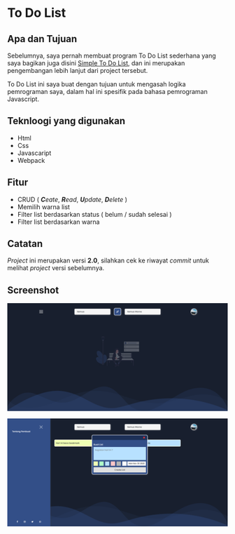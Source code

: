 # To Do List

## Apa dan Tujuan

Sebelumnya, saya pernah membuat program To Do List sederhana yang saya bagikan juga disini [Simple To Do List](https://github.com/Azrilardian/Simple-To-Do-List), dan ini merupakan pengembangan lebih lanjut dari project tersebut.

To Do List ini saya buat dengan tujuan untuk mengasah logika pemrograman saya, dalam hal ini spesifik pada bahasa pemrograman Javascript.

## Teknloogi yang digunakan

-   Html
-   Css
-   Javascaript
-   Webpack

## Fitur

-   CRUD ( _**C**eate_, _**R**ead_, _**U**pdate_, _**D**elete_ )
-   Memilih warna list
-   Filter list berdasarkan status ( belum / sudah selesai )
-   Filter list berdasarkan warna

## Catatan

_Project_ ini merupakan versi **2.0**, silahkan cek ke riwayat _commit_ untuk melihat _project_ versi sebelumnya.

## Screenshot

![Sreenshot satu](./Screenshot/1.png)

![Sreenshot satu](./Screenshot/2.png)
